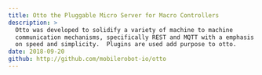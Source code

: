 ```yaml
---
title: Otto the Pluggable Micro Server for Macro Controllers
description: >
  Otto was developed to solidify a variety of machine to machine
  communication mechanisms, specifically REST and MQTT with a emphasis
  on speed and simplicity.  Plugins are used add purpose to otto.
date: 2018-09-20
github: http://github.com/mobilerobot-io/otto
---
```


